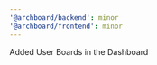 ```yaml
---
'@archboard/backend': minor
'@archboard/frontend': minor
---
```


Added User Boards in the Dashboard
